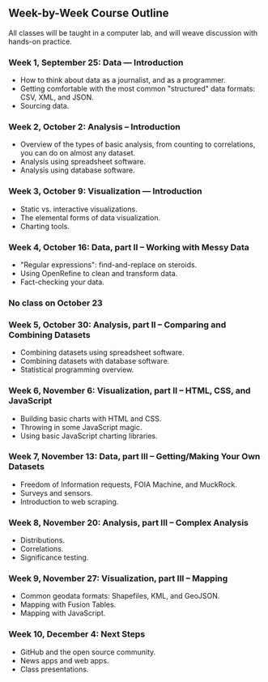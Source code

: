 ## Week-by-Week Course Outline

All classes will be taught in a computer lab, and will weave discussion with hands-on practice.

### Week 1, September 25: Data — Introduction

- How to think about data as a journalist, and as a programmer. 
- Getting comfortable with the most common "structured" data formats: CSV, XML, and JSON. 
- Sourcing data.

### Week 2, October 2: Analysis – Introduction

- Overview of the types of basic analysis, from counting to correlations, you can do on almost any dataset.
- Analysis using spreadsheet software.
- Analysis using database software.

### Week 3, October 9: Visualization — Introduction

- Static vs. interactive visualizations.
- The elemental forms of data visualization.
- Charting tools.

### Week 4, October 16: Data, part II – Working with Messy Data

- "Regular expressions": find-and-replace on steroids.
- Using OpenRefine to clean and transform data.
- Fact-checking your data.

### No class on October 23

### Week 5, October 30: Analysis, part II – Comparing and Combining Datasets

- Combining datasets using spreadsheet software.
- Combining datasets with database software.
- Statistical programming overview.

### Week 6, November 6: Visualization, part II – HTML, CSS, and JavaScript

- Building basic charts with HTML and CSS.
- Throwing in some JavaScript magic.
- Using basic JavaScript charting libraries.

### Week 7, November 13: Data, part III – Getting/Making Your Own Datasets

- Freedom of Information requests, FOIA Machine, and MuckRock.
- Surveys and sensors.
- Introduction to web scraping.

### Week 8, November 20: Analysis, part III – Complex Analysis

- Distributions.
- Correlations.
- Significance testing.

### Week 9, November 27: Visualization, part III – Mapping

- Common geodata formats: Shapefiles, KML, and GeoJSON.
- Mapping with Fusion Tables.
- Mapping with JavaScript.

### Week 10, December 4: Next Steps

- GitHub and the open source community.
- News apps and web apps.
- Class presentations.

